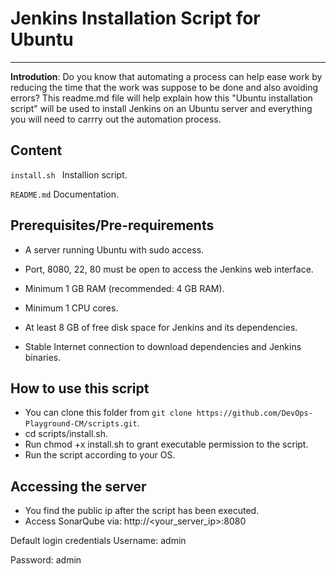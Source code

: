 # Jenkins Installation  Script for Ubuntu
__________________________________________________________________________________________________________________________________

**Introdution**: Do you know that automating a process can help ease work by reducing the time that the work was suppose to be done and 
also avoiding errors? This readme.md  file will help explain how this "Ubuntu installation script" will be used to install Jenkins on an Ubuntu server and everything you will need to carrry out the automation process. 

## **Content**

```install.sh ```  Installion script.

`README.md` Documentation.

## **Prerequisites/Pre-requirements**

- A server running Ubuntu with sudo access.

- Port, 8080, 22, 80 must be open to access the Jenkins web interface.

- Minimum 1 GB RAM (recommended: 4 GB RAM).

- Minimum 1 CPU cores.

- At least 8 GB of free disk space for Jenkins and its dependencies.

- Stable Internet connection to download dependencies and Jenkins binaries.

## **How to use this script**

- You can clone this folder from `git clone https://github.com/DevOps-Playground-CM/scripts.git`.
- cd scripts/install.sh.
- Run chmod +x install.sh to grant executable permission to the script.
- Run the script according to your OS.

 ## **Accessing the server**
- You find the public ip after the script has been executed.
- Access SonarQube via: http://<your_server_ip>:8080

Default login credentials
Username: admin

Password: admin
